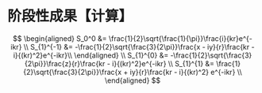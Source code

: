 # 阶段性成果【计算】

$$
\begin{aligned}
 S_0^0 &= \frac{1}{2}\sqrt{\frac{1}{\pi}}\frac{i}{kr}e^{-ikr} \\
 S_{1}^{-1} &= -\frac{1}{2}\sqrt{\frac{3}{2\pi}}\frac{x - iy}{r}\frac{kr - i}{(kr)^2}e^{-ikr}\\
\end{aligned} \\
 S_{1}^{0} &= -\frac{1}{2}\sqrt{\frac{3}{2\pi}}\frac{z}{r}\frac{kr - i}{(kr)^2}e^{-ikr} \\
 S_{1}^{1} &= \frac{1}{2}\sqrt{\frac{3}{2\pi}}\frac{x + iy}{r}\frac{kr - i}{(kr)^2} e^{-ikr} \\
 \end{aligned}
$$